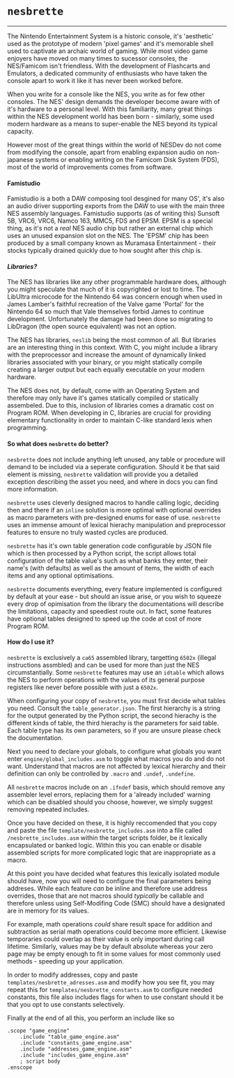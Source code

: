 # `nesbrette`
---
The Nintendo Entertainment System is a historic console, it's 'aesthetic' used as the prototype of modern 'pixel games' and it's memorable shell used to captivate an archaic world of gaming. While most video game enjoyers have moved on many times to sucessor consoles, the NES/Famicom isn't friendless. With the development of Flashcarts and Emulators, a dedicated community of enthusiasts who have taken the console apart to work it like it has never been worked before.

When you write for a console like the NES, you write as for few other consoles. The NES' design demands the developer become aware with of it's hardware to a personal level. With this familiarity, many great things within the NES development world has been born - similarly, some used modern hardware as a means to super-enable the NES beyond its typical capacity.

However most of the great things within the world of NESDev do not come from modifying the console, apart from enabling expansion audio on non-japanese systems or enabling writing on the Famicom Disk System (FDS), most of the world of improvements comes from software.

#### Famistudio

Famistudio is a both a DAW composing tool desgined for many OS', it's also an audio driver supporting exports from the DAW to use with the main three NES assembly languages. Famistudio supports (as of writing this) Sunsoft 5B, VRC6, VRC6, Namco 163, MMC5, FDS and EPSM. EPSM is a special thing, as it's not a *real* NES audio chip but rather an external chip which uses an unused expansion slot on the NES. The 'EPSM' chip has been produced by a small company known as Muramasa Entertainment - their stocks typically drained quickly due to how sought after this chip is. 

#### *Libraries?*

The NES has libraries like any other programmable hardware does, although you might speculate that much of it is copyrighted or lost to time. The LibUltra microcode for the Nintendo 64 was concern enough when used in James Lamber's faithful recreation of the Valve game 'Portal' for the Nintendo 64 so much that Vale themselves forbid James to continue development. Unfortunately the damage had been done so migrating to LibDragon (the open source equivalent) was not an option.

The NES has libraries, `neslib` being the most common of all. But libraries are an interesting thing in this context. With C, you might include a library with the preprocessor and increase the amount of dynamically linked libraries associated with your binary, or you might statically compile creating a larger output but each equally executable on your modern hardware.

The NES does not, by default, come with an Operating System and therefore may only have it's games statically compiled or statically assembeled. Due to this, inclusion of libraries comes a dramatic cost on Program ROM. When developing in C, libraries are crucial for providing elementary functionality in order to maintain C-like standard lexis when programming.

#### So what does `nesbrette` do better?

`nesbrette` does not include anything left unused, any table or procedure will demand to be included via a seperate configuration. Should it be that said element is missing, `nesbrette` validation will provide you a detailed exception describing the asset you need, and where in docs you can find more information.

`nesbrette` uses cleverly designed macros to handle calling logic, deciding then and there if an `inline` solution is more optimal with optional overrides as macro parameters with pre-designed enums for ease of use. `nesbrette` uses an immense amount of lexical hierachy manipulation and preprocessor features to ensure no truly wasted cycles are produced.

`nesbrette` has it's own table generation code configurable by JSON file which is then processed by a Python script, the script allows total configuration of the table value's such as what banks they enter, their name's (with defaults) as well as the amount of items, the width of each items and any optional optimisations.

`nesbrette` documents everything, every feature implemented is configured by default at your ease - but should an issue arise, or you wish to squeeze every drop of opimisation from the library the documentations will describe the limitations, capacity and speediest route out. In fact, some features have optional tables designed to speed up the code at cost of more Program ROM.

#### How do I use it?

`nesbrette` is exclusively a `ca65` assembled library, targetting `6502x` (illegal instructions assmbled) and can be used for more than just the NES circumstantially. Some `nesbrette` features may use an `idtable` which allows the NES to perform operations with the values of its general purpose registers like never before possible with just a `6502x`.

When configuring your copy of `nesbrette`, you must first decide what tables you need. Consult the `table_generator.json`. The first hierarchy is a string for the output generated by the Python script, the second hierachy is the different kinds of table, the third hierachy is the parameters for said table. Each table type has its own parameters, so if you are unsure please check the documentation.

Next you need to declare your globals, to configure what globals you want enter `engine/global_includes.asm` to toggle what macros you do and do not want. Understand that macros are not affected by lexical hierarchy and their definition can only be controlled by `.macro` and `.undef`, `.undefine`.

All `nesbrette` macros include on an `.ifndef` basis, which should remove any assembler level errors, replacing them for a 'already included' warning which can be disabled should you choose, however, we simply suggest removing repeated includes.

Once you have decided on these, it is highly reccomended that you copy and paste the file `template/nesbrette_includes.asm` into a file called `/nesbrette_includes.asm` within the target scripts folder, be it lexically encapsulated or banked logic. Within this you can enable or disable assembled scripts for more complicated logic that are inappropriate as a macro.

At this point you have decided what features this lexically isolated module should have, now you will need to configure the final parameters being addreses. While each feature *can* be inline and therefore use address overrides, those that are not macros should *typically* be callable and therefore unless using Self-Modifing Code (SMC) should have a designated are in memory for its values.

For example, math operations *could* share result space for addition and subtraction as serial math operations could become more efficient. Likewise temporaries could overlap as their value is only important during call lifetime. Similarly, values may be by default absolute whereas your zero page may be empty enough to fit in some values for most commonly used methods - speeding up your application.

In order to modify addresses, copy and paste `templates/nesbrette_adresses.asm` and modify how you see fit, you may repeat this for `templates/nesbrette_constants.asm` to configure needed constants, this file also includes flags for when to use constant should it be that you opt to use constants selectively.

Finally at the end of all this, you perform an include like so
```
.scope "game_engine"
    .include "table_game_engine.asm"
    .include "constants_game_engine.asm"
    .include "addresses_game_engine.asm"
    .include "includes_game_engine.asm"
    ; script body
.enscope
```